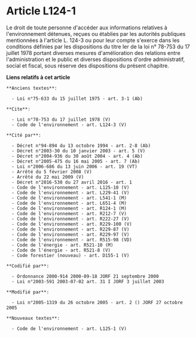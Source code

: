 # Article L124-1

Le droit de toute personne d'accéder aux informations relatives à l'environnement détenues, reçues ou établies par les
autorités publiques mentionnées à l'article L. 124-3 ou pour leur compte s'exerce dans les conditions définies par les
dispositions du titre Ier de la loi n° 78-753 du 17 juillet 1978 portant diverses mesures d'amélioration des relations entre
l'administration et le public et diverses dispositions d'ordre administratif, social et fiscal, sous réserve des dispositions
du présent chapitre.

**Liens relatifs à cet article**

	**Anciens textes**:

	  - Loi n°75-633 du 15 juillet 1975 - art. 3-1 (Ab)

	**Cite**:

	  - Loi n°78-753 du 17 juillet 1978 (V)
	  - Code de l'environnement - art. L124-3 (V)

	**Cité par**:

	  - Décret n°94-894 du 13 octobre 1994 - art. 2-8 (Ab)
	  - Décret n°2003-30 du 10 janvier 2003 - art. 5 (V)
	  - Décret n°2004-936 du 30 août 2004 - art. 4 (Ab)
	  - Décret n°2005-475 du 16 mai 2005 - art. 7 (Ab)
	  - Loi n°2006-686 du 13 juin 2006 - art. 19 (VT)
	  - Arrêté du 5 février 2008 (V)
	  - Arrêté du 22 mai 2009 (V)
	  - Décret n°2016-530 du 27 avril 2016 - art. 1
	  - Code de l'environnement - art. L125-10 (V)
	  - Code de l'environnement - art. L229-41 (V)
	  - Code de l'environnement - art. L541-1 (M)
	  - Code de l'environnement - art. L651-4 (M)
	  - Code de l'environnement - art. R124-1 (M)
	  - Code de l'environnement - art. R212-7 (V)
	  - Code de l'environnement - art. R222-27 (V)
	  - Code de l'environnement - art. R229-100 (V)
	  - Code de l'environnement - art. R229-87 (V)
	  - Code de l'environnement - art. R229-97 (V)
	  - Code de l'environnement - art. R515-98 (VD)
	  - Code de l'énergie - art. R521-10 (M)
	  - Code de l'énergie - art. R521-8 (V)
	  - Code forestier (nouveau) - art. D155-1 (V)

	**Codifié par**:

	  - Ordonnance 2000-914 2000-09-18 JORF 21 septembre 2000
	  - Loi n°2003-591 2003-07-02 art. 31 I JORF 3 juillet 2003

	**Modifié par**:

	  - Loi n°2005-1319 du 26 octobre 2005 - art. 2 () JORF 27 octobre 2005

	**Nouveaux textes**:

	  - Code de l'environnement - art. L125-1 (V)
